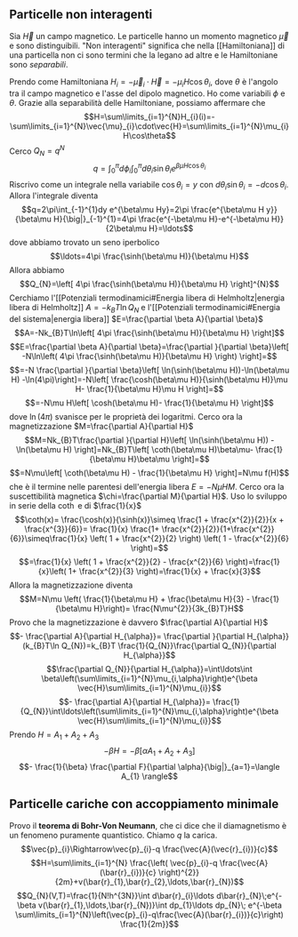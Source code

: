 ## Particelle non interagenti
Sia $\vec{H}$ un campo magnetico. Le particelle hanno un momento magnetico $\vec{\mu}$ e sono distinguibili. "Non interagenti" significa che nella [[Hamiltoniana]] di una particella non ci sono termini che la legano ad altre e le Hamiltoniane sono *separabili*.

Prendo come Hamiltoniana $H_{i}=-\vec{\mu}_{i}\cdot\vec{H}=-\mu_{i} H\cos\theta_{i}$, dove $\theta$ è l'angolo tra il campo magnetico e l'asse del dipolo magnetico. Ho come variabili $\phi$ e $\theta$. Grazie alla separabilità delle Hamiltoniane, possiamo affermare che
$$H=\sum\limits_{i=1}^{N}H_{i}(i)=-\sum\limits_{i=1}^{N}\vec{\mu}_{i}\cdot\vec{H}=\sum\limits_{i=1}^{N}\mu_{i} H\cos\theta$$
Cerco $Q_{N}=q^{N}$ 
$$q=\int_{0}^{\pi}d \phi_{i}\int_{0}^{\pi}d \theta_{i}\sin\theta_{i}e^{\beta\mu H\cos\theta_{i}}$$
Riscrivo come un integrale nella variabile $\cos\theta_{i} = y$ con $d\theta_{i}\sin\theta_{i}=-d\cos\theta_{i}$. Allora l'integrale diventa
$$q=2\pi\int_{-1}^{1}dy e^{\beta\mu Hy}=2\pi \frac{e^{\beta\mu H y}}{\beta\mu H}{\big|}_{-1}^{1}=4\pi \frac{e^{-\beta\mu H}-e^{-\beta\mu H}}{2\beta\mu H}=\ldots$$
dove abbiamo trovato un seno iperbolico
$$\ldots=4\pi \frac{\sinh(\beta\mu H)}{\beta\mu H}$$
Allora abbiamo
$$Q_{N}=\left[ 4\pi \frac{\sinh(\beta\mu H)}{\beta\mu H} \right]^{N}$$
Cerchiamo l'[[Potenziali termodinamici#Energia libera di Helmholtz|energia libera di Helmholtz]] $A=-k_{B}T\ln Q_{N}$ e l'[[Potenziali termodinamici#Energia del sistema|energia libera]] $E=\frac{\partial \beta A}{\partial \beta}$
$$A=-Nk_{B}T\ln\left[ 4\pi \frac{\sinh(\beta\mu H)}{\beta\mu H} \right]$$
$$E=\frac{\partial \beta A}{\partial \beta}=\frac{\partial }{\partial \beta}\left[ -N\ln\left( 4\pi \frac{\sinh(\beta\mu H)}{\beta\mu H} \right) \right]=$$
$$=-N \frac{\partial }{\partial \beta}\left[ \ln(\sinh(\beta\mu H))-\ln(\beta\mu H) -\ln(4\pi)\right]=-N\left[ \frac{\cosh(\beta\mu H)}{\sinh(\beta\mu H)}\mu H- \frac{1}{\beta\mu H}\mu H \right]=$$
$$=-N\mu H\left[ \cosh(\beta\mu H)- \frac{1}{\beta\mu H} \right]$$
dove $\ln(4\pi)$ svanisce per le proprietà dei logaritmi.
Cerco ora la magnetizzazione $M=\frac{\partial A}{\partial H}$ 
$$M=Nk_{B}T\frac{\partial }{\partial H}\left[ \ln(\sinh(\beta\mu H)) -\ln(\beta\mu H) \right]=Nk_{B}T\left[ \coth(\beta\mu H)\beta\mu- \frac{1}{\beta\mu H}\beta\mu \right]=$$
$$=N\mu\left[ \coth(\beta\mu H) - \frac{1}{\beta\mu H} \right]=N\mu f(H)$$
che è il termine nelle parentesi dell'energia libera $E=-N\mu H M$.
Cerco ora la suscettibilità magnetica $\chi=\frac{\partial M}{\partial H}$. Uso lo sviluppo in serie della $\coth$ e di $\frac{1}{x}$ 
$$\coth(x)= \frac{\cosh(x)}{\sinh(x)}\simeq \frac{1 + \frac{x^{2}}{2}}{x + \frac{x^{3}}{6}}= \frac{1}{x} \frac{1+ \frac{x^{2}}{2}}{1+\frac{x^{2}}{6}}\simeq\frac{1}{x} \left( 1 + \frac{x^{2}}{2} \right) \left( 1 - \frac{x^{2}}{6} \right)=$$
$$=\frac{1}{x} \left( 1 + \frac{x^{2}}{2} - \frac{x^{2}}{6} \right)=\frac{1}{x}\left( 1+ \frac{x^{2}}{3} \right)=\frac{1}{x} + \frac{x}{3}$$
Allora la magnetizzazione diventa
$$M=N\mu \left( \frac{1}{\beta\mu H} + \frac{\beta\mu H}{3} - \frac{1}{\beta\mu H}\right)= \frac{N\mu^{2}}{3k_{B}T}H$$
Provo che la magnetizzazione è davvero $\frac{\partial A}{\partial H}$ 
$$- \frac{\partial A}{\partial H_{\alpha}}= \frac{\partial }{\partial H_{\alpha}}(k_{B}T\ln Q_{N})=k_{B}T \frac{1}{Q_{N}}\frac{\partial Q_{N}}{\partial H_{\alpha}}$$
$$\frac{\partial Q_{N}}{\partial H_{\alpha}}=\int\ldots\int \beta\left(\sum\limits_{i=1}^{N}\mu_{i,\alpha}\right)e^{\beta \vec{H}\sum\limits_{i=1}^{N}\mu_{i}}$$
$$- \frac{\partial A}{\partial H_{\alpha}}= \frac{1}{Q_{N}}\int\ldots\left(\sum\limits_{i=1}^{N}\mu_{i,\alpha}\right)e^{\beta \vec{H}\sum\limits_{i=1}^{N}\mu_{i}}$$
Prendo $H=A_{1}+A_{2}+A_{3}$ 
$$-\beta H=-\beta[\alpha A_{1}+A_{2}+A_{3}]$$
$$- \frac{1}{\beta} \frac{\partial F}{\partial \alpha}{\big|}_{a=1}=\langle A_{1} \rangle$$
## Particelle cariche con accoppiamento minimale
Provo il **teorema di Bohr-Von Neumann**, che ci dice che il diamagnetismo è un fenomeno puramente quantistico. Chiamo $q$ la carica.
$$\vec{p}_{i}\Rightarrow\vec{p}_{i}-q \frac{\vec{A}(\vec{r}_{i})}{c}$$
$$H=\sum\limits_{i=1}^{N} \frac{\left( \vec{p}_{i}-q \frac{\vec{A}(\bar{r}_{i})}{c} \right)^{2}}{2m}+v(\bar{r}_{1},\bar{r}_{2},\ldots,\bar{r}_{N})$$
$$Q_{N}(V,T)=\frac{1}{N!h^{3N}}\int d\bar{r}_{i}\ldots d\bar{r}_{N}\;e^{-\beta v(\bar{r}_{1},\ldots,\bar{r}_{N})}\int dp_{1}\ldots dp_{N}\; e^{-\beta \sum\limits_{i=1}^{N}\left(\vec{p}_{i}-q\frac{\vec{A}(\bar{r}_{i})}{c}\right) \frac{1}{2m}}$$
